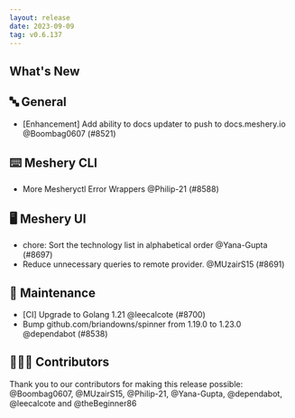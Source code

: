 ```yaml
---
layout: release
date: 2023-09-09
tag: v0.6.137
---
```


## What's New

## 🔤 General

- [Enhancement] Add ability to docs updater to push to docs.meshery.io @Boombag0607 (#8521)

## ⌨️ Meshery CLI

- More Mesheryctl Error Wrappers @Philip-21 (#8588)

## 🖥 Meshery UI

- chore: Sort the technology list in alphabetical order @Yana-Gupta (#8697)
- Reduce unnecessary queries to remote provider. @MUzairS15 (#8691)

## 🧰 Maintenance

- [CI] Upgrade to Golang 1.21 @leecalcote (#8700)
- Bump github.com/briandowns/spinner from 1.19.0 to 1.23.0 @dependabot (#8538)

## 👨🏽‍💻 Contributors

Thank you to our contributors for making this release possible:
@Boombag0607, @MUzairS15, @Philip-21, @Yana-Gupta, @dependabot, @leecalcote and @theBeginner86
